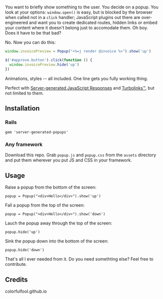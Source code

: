 You want to briefly show something to the user. You decide on a popup. You look at your options: `window.open()` is easy, but is blocked by the browser when called not in a `click` handler; JavaScript plugins out there are over-engineered and want you to create dedicated routes, hidden links or embed your content where it doesn't belong just to accomodate them. Oh boy. Does it have to be that bad?

No. Now you can do this:

```javascript
window.invoicePreview = Popup("<%=j render @invoice %>").show('up')

$('#approve.button').click(function () {
  window.invoicePreview.hide('up')
})
```

Animations, styles -- all included. One line gets you fully working thing.

Perfect with [Server-generated JavaScript Responses](https://signalvnoise.com/posts/3697-server-generated-javascript-responses) and [Turbolinks™](https://github.com/turbolinks/turbolinks), but not limited to them.

## Installation

### Rails

	gem 'server-generated-popups'

### Any framework

Download this repo. Grab `popup.js` and `popup.css` from the `assets` directory and put them wherever you put JS and CSS in your framework.

## Usage

Raise a popup from the bottom of the screen:

	popup = Popup("<div>Hello</div>").show('up')

Fall a popup from the top of the screen:

	popup = Popup("<div>Hello</div>").show('down')

Lauch the popup away through the top of the screen:

	popup.hide('up')

Sink the popup down into the bottom of the screen:

	popup.hide('down')

That's all I ever needed from it. Do you need somethting else? Feel free to contribute.

## Credits

colorfulfool.github.io